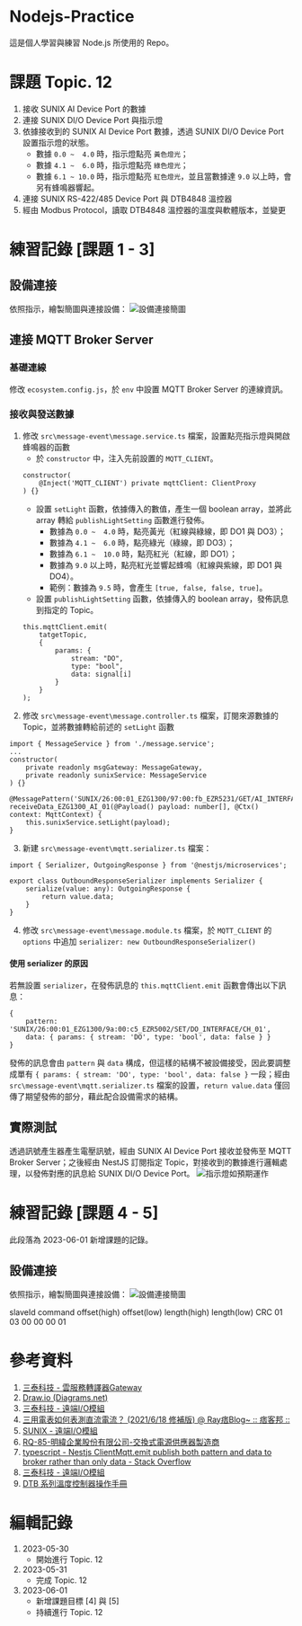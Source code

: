 # Nodejs-Practice
這是個人學習與練習 Node.js 所使用的 Repo。

# 課題 Topic. 12
1. 接收 SUNIX AI Device Port 的數據
2. 連接 SUNIX DI/O Device Port 與指示燈
3. 依據接收到的 SUNIX AI Device Port 數據，透過 SUNIX DI/O Device Port 設置指示燈的狀態。
    - 數據 `0.0 ~  4.0` 時，指示燈點亮 `黃色燈光`；
    - 數據 `4.1 ~  6.0` 時，指示燈點亮 `綠色燈光`；
    - 數據 `6.1 ~ 10.0` 時，指示燈點亮 `紅色燈光`，並且當數據達 `9.0` 以上時，會另有蜂鳴器響起。
4. 連接 SUNIX RS-422/485 Device Port 與 DTB4848 溫控器
5. 經由 Modbus Protocol，讀取 DTB4848 溫控器的溫度與軟體版本，並變更


# 練習記錄 [課題 1 - 3]
## 設備連接
依照指示，繪製簡圖與連接設備：
![設備連接簡圖](Image/01.png)

## 連接 MQTT Broker Server
### 基礎連線
修改 `ecosystem.config.js`，於 `env` 中設置 MQTT Broker Server 的連線資訊。

### 接收與發送數據
1. 修改 `src\message-event\message.service.ts` 檔案，設置點亮指示燈與開啟蜂鳴器的函數
    - 於 `constructor` 中，注入先前設置的 `MQTT_CLIENT`。
    ```
    constructor(
        @Inject('MQTT_CLIENT') private mqttClient: ClientProxy
    ) {}
    ```
    - 設置 `setLight` 函數，依據傳入的數值，產生一個 boolean array，並將此 array 轉給 `publishLightSetting` 函數進行發佈。
        - 數據為 `0.0 ~  4.0` 時，點亮黃光（紅線與綠線，即 DO1 與 DO3）；
        - 數據為 `4.1 ~  6.0` 時，點亮綠光（綠線，即 DO3）；
        - 數據為 `6.1 ~  10.0` 時，點亮紅光（紅線，即 DO1）；
        - 數據為 `9.0` 以上時，點亮紅光並響起蜂鳴（紅線與紫線，即 DO1 與 DO4）。
        - 範例：數據為 `9.5` 時，會產生 `[true, false, false, true]`。
    - 設置 `publishLightSetting` 函數，依據傳入的 boolean array，發佈訊息到指定的 Topic。
    ```
    this.mqttClient.emit(
        tatgetTopic, 
        {
            params: {
                stream: "DO",
                type: "bool",
                data: signal[i]
            }
        }
    );
    ```
2. 修改 `src\message-event\message.controller.ts` 檔案，訂閱來源數據的 Topic，並將數據轉給前述的 `setLight` 函數
```
import { MessageService } from './message.service';
...
constructor(
    private readonly msgGateway: MessageGateway,
    private readonly sunixService: MessageService
) {}

@MessagePattern('SUNIX/26:00:01_EZG1300/97:00:fb_EZR5231/GET/AI_INTERFACE/CH_01')
receiveData_EZG1300_AI_01(@Payload() payload: number[], @Ctx() context: MqttContext) {
    this.sunixService.setLight(payload);
}
```
3. 新建 `src\message-event\mqtt.serializer.ts` 檔案：
```
import { Serializer, OutgoingResponse } from '@nestjs/microservices';

export class OutboundResponseSerializer implements Serializer {
    serialize(value: any): OutgoingResponse {
        return value.data;
    }
}
```
4. 修改 `src\message-event\message.module.ts` 檔案，於 `MQTT_CLIENT` 的 `options` 中追加 `serializer: new OutboundResponseSerializer()`

#### 使用 serializer 的原因
若無設置 `serializer`，在發佈訊息的 `this.mqttClient.emit` 函數會傳出以下訊息：
```
{
    pattern: 'SUNIX/26:00:01_EZG1300/9a:00:c5_EZR5002/SET/DO_INTERFACE/CH_01',
    data: { params: { stream: 'DO', type: 'bool', data: false } }
}
```
發佈的訊息會由 `pattern` 與 `data` 構成，但這樣的結構不被設備接受，因此要調整成單有 `{ params: { stream: 'DO', type: 'bool', data: false }` 一段；經由 `src\message-event\mqtt.serializer.ts` 檔案的設置，`return value.data` 僅回傳了期望發佈的部分，藉此配合設備需求的結構。

## 實際測試
透過訊號產生器產生電壓訊號，經由 SUNIX AI Device Port 接收並發佈至 MQTT Broker Server；之後經由 NestJS 訂閱指定 Topic，對接收到的數據進行邏輯處理，以發佈對應的訊息給 SUNIX DI/O Device Port。
![指示燈如預期運作](Image/02.png)

# 練習記錄 [課題 4 - 5]
此段落為 2023-06-01 新增課題的記錄。

## 設備連接
依照指示，繪製簡圖與連接設備：
![設備連接簡圖](Image/03.png)

slaveId command offset(high) offset(low) length(high) length(low) CRC 
01 03 00 00 00 01

# 參考資料
1. [三泰科技 - 雲服務轉譯器Gateway](https://www.sunix.com/tw/product_detail.php?cid=2&kid=4&gid=25&pid=2110)
2. [Draw.io (Diagrams.net)](https://app.diagrams.net/)
3. [三泰科技 - 遠端I/O模組](https://www.sunix.com/tw/product_detail.php?cid=2&kid=4&gid=27&pid=2009)
4. [三用電表如何表測直流電流？ (2021/6/18 修補版) @ Ray痞Blog~ :: 痞客邦 ::](https://promiserobert.pixnet.net/blog/post/228861560-%E4%B8%89%E7%94%A8%E9%9B%BB%E8%A1%A8%E5%A6%82%E4%BD%95%E8%A1%A8%E6%B8%AC%E7%9B%B4%E6%B5%81%E9%9B%BB%E6%B5%81%EF%BC%9F)
5. [SUNIX - 遠端I/O模組](https://www.sunix.com/en/product_detail.php?cid=2&kid=4&gid=27&pid=2024)
6. [RQ-85-明緯企業股份有限公司-交換式電源供應器製造商](http://www.meanwell.com.tw/productPdf.aspx?i=379)
7. [typescript - Nestjs ClientMqtt.emit publish both pattern and data to broker rather than only data - Stack Overflow](https://stackoverflow.com/questions/67485078/nestjs-clientmqtt-emit-publish-both-pattern-and-data-to-broker-rather-than-only)
8. [三泰科技 - 遠端I/O模組](https://www.sunix.com/tw/product_detail.php?cid=2&kid=4&gid=27&pid=2040)
9. [DTB 系列溫度控制器操作手冊](https://filecenter.deltaww.com/Products/download/06/060405/Manual/DELTA_IA-TC_DTB_I_TSET_20140421.pdf)

# 編輯記錄
1. 2023-05-30
    - 開始進行 Topic. 12
2. 2023-05-31
    - 完成 Topic. 12
3. 2023-06-01
    - 新增課題目標 [4] 與 [5]
    - 持續進行 Topic. 12